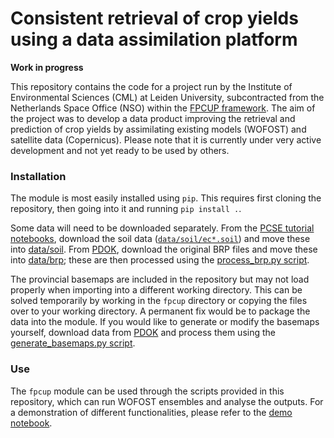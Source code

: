 # Consistent retrieval of crop yields using a data assimilation platform
**Work in progress**

This repository contains the code for a project run by the Institute of Environmental Sciences (CML) at Leiden University, subcontracted from the Netherlands Space Office (NSO) within the [FPCUP framework](https://www.copernicus-user-uptake.eu/).
The aim of the project was to develop a data product improving the retrieval and prediction of crop yields by assimilating existing models (WOFOST) and satellite data (Copernicus).
Please note that it is currently under very active development and not yet ready to be used by others.

### Installation
The module is most easily installed using `pip`.
This requires first cloning the repository, then going into it and running `pip install .`.

Some data will need to be downloaded separately.
From the [PCSE tutorial notebooks](https://github.com/ajwdewit/pcse_notebooks), download the soil data ([`data/soil/ec*.soil`](https://github.com/ajwdewit/pcse_notebooks/tree/master/data/soil)) and move these into [data/soil](data/soil).
From [PDOK](https://service.pdok.nl/rvo/brpgewaspercelen/atom/v1_0/basisregistratie_gewaspercelen_brp.xml), download the original BRP files and move these into [data/brp](data/brp); these are then processed using the [process_brp.py script](process_brp.py).

The provincial basemaps are included in the repository but may not load properly when importing into a different working directory.
This can be solved temporarily by working in the `fpcup` directory or copying the files over to your working directory.
A permanent fix would be to package the data into the module.
If you would like to generate or modify the basemaps yourself, download data from [PDOK](https://service.pdok.nl/brt/topnl/atom/top10nl.xml) and process them using the [generate_basemaps.py script](generate_basemaps.py).

### Use
The `fpcup` module can be used through the scripts provided in this repository, which can run WOFOST ensembles and analyse the outputs.
For a demonstration of different functionalities, please refer to the [demo notebook](demo.ipynb).
